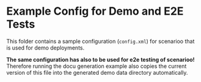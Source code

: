 # Example Config for Demo and E2E Tests

This folder contains a sample configuration (`config.xml`) for scenarioo that is used for demo deployments.

**The same configuration has also to be used for e2e testing of scenarioo!**
Therefore running the docu generation example also copies the current version of this file into the generated demo data directory automatically.
